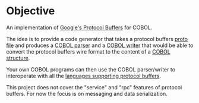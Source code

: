 # Objective #
An implementation of [Google's Protocol Buffers](http://code.google.com/p/protobuf/) for COBOL.

The idea is to provide a code generator that takes a protocol buffers [proto file](http://code.google.com/p/protobuf-cobol/source/browse/trunk/src/test/resources/proto/addressbook.proto) and produces a [COBOL parser](http://code.google.com/p/protobuf-cobol/source/browse/trunk/src/test/resources/reference/ProtoCobolTest/testAddressBookProtos/ADDRBOOP.cbl.txt) and a [COBOL writer](http://code.google.com/p/protobuf-cobol/source/browse/trunk/src/test/resources/reference/ProtoCobolTest/testAddressBookProtos/ADDRBOOW.cbl.txt) that would be able to convert the protocol buffers wire format to the content of a [COBOL structure](http://code.google.com/p/protobuf-cobol/source/browse/trunk/src/test/resources/reference/ProtoCobolTest/testAddressBookProtos/PersonC.cpy.txt).

Your own COBOL programs can then use the COBOL parser/writer to interoperate with all the [languages supporting protocol buffers](http://code.google.com/p/protobuf/wiki/ThirdPartyAddOns).

This project does not cover the "service" and "rpc" features of protocol buffers. For now the focus is on messaging and data serialization.